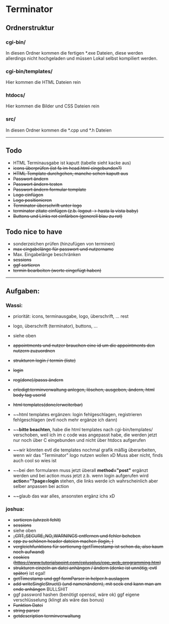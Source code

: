 # Terminator
## Ordnerstruktur
### cgi-bin/
In diesen Ordner kommen die fertigen \*.exe Dateien, diese werden allerdings nicht hochgeladen und müssen Lokal selbst kompiliert werden.
### cgi-bin/templates/
Hier kommen die HTML Dateien rein
### htdocs/
Hier kommen die Bilder und CSS Dateien rein
### src/
In diesen Ordner kommen die \*.cpp und \*.h Dateien

__________________________________________________________________
## Todo
- HTML Terminausgabe ist kaputt (tabelle sieht kacke aus)
- ~~icons überprüfen (ist fa im head.html eingebunden?)~~
- ~~HTML Template durchgehen, manche sehen kaputt aus~~
- ~~Passwort ändern~~
- ~~Passwort ändern testen~~
- ~~Passwort ändern formular template~~
- ~~Logo einfügen~~
- ~~Logo positionieren~~
- ~~Terminator überschrift unter logo~~
- ~~terminator zitate einfügen (z.b. logout -> hasta la vista baby)~~
- ~~Buttons und Links rot einfärben (generell blau zu rot)~~

## Todo nice to have
- sonderzeichen prüfen (hinzufügen von terminen)
- ~~max eingabelänge für passwort und nutzername~~
- Max. Eingabelänge beschränken
- ~~sessions~~
- ~~ggf sortieren~~
- ~~termin bearbeiten (werte eingefügt haben)~~
__________________________________________________________________
## Aufgaben:
  
### Wassi:
- priorität: icons, terminausgabe, logo, überschrift, ... rest
- logo, überschrift (terminator), buttons, ...
- siehe oben
- ~~appointments und nutzer brauchen eine id um die appointments den nutzern zuzuordnen~~
- ~~strukturen login / termin (liste)~~
- ~~login~~
- ~~reg(done)/passs ändern~~
- ~~erledigt:terminverwaltung anlegen, löschen, ausgeben, ändern, html body tag userid~~
- ~~html templates(done/erweiterbar)~~

- ~~html templates ergänzen: login fehlgeschlagen, registrieren fehlgeschlagen (evtl noch mehr ergänze ich dann)
- ~~**bitte beachten**, habe die html templates nach cgi-bin/templates/ verschoben, weil ich im c code was angepasst habe, die werden jetzt nur noch über C eingebunden und nicht über htdocs aufgerufen
- ~~wir könnten evtl die templates nochmal grafik mäßig überarbeiten, wenn wir das "Terminator" logo nutzen wollen xD Muss aber nicht, finds auch cool so wies ist
- ~~bei den formularen muss jetzt überall **method="post"** ergänzt werden und bei action muss jetzt z.b. wenn login aufgerufen wird **action="?page=login** stehen, die links werde ich wahrscheinlich aber selber anpassen bei action
- ~~glaub das war alles, ansonsten ergänz ichs xD
 
### joshua:
- ~~sortieren (uhrzeit fehlt)~~
- ~~sessions~~
- siehe oben
- ~~\_CRT_SECURE_NO_WARNINGS entfernen und fehler beheben~~
- ~~cpp zu schönen header dateien machen (login, )~~
- ~~vergleichfunktions für sortierung (getTimestamp ist schon da, also kaum noch aufwand)~~
- ~~cookies (https://www.tutorialspoint.com/cplusplus/cpp_web_programming.htm)~~
- ~~strukturen einzeln an datei anhängen / ändern (denke ist unnötig, evtl später)~~ ist egal!
- ~~getTimestamp und ggf formParser in helper.h auslagern~~
- ~~add writeSingleStruct() (und namenändern), mit seek end kann man am ende anhängen~~ BULLSHIT
- ggf password hashen (benötigt openssl, wäre ok) ggf eigene verschlüsselung (klingt als wäre das bonus)
- ~~Funktion Datei~~
- ~~string parser~~
- ~~getdescription terminverwaltung~~
  
